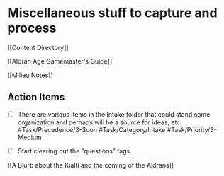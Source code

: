 # Miscellaneous stuff to capture and process

[[Content Directory]]

[[Aldran Age Gamemaster's Guide]]

[[Milieu Notes]]

## Action Items

- [ ] There are various items in the Intake folder that could stand some organization and perhaps will be a source for ideas, etc. #Task/Precedence/3-Soon #Task/Category/Intake #Task/Priority/3-Medium

- [ ] Start clearing out the "questions" tags.

[[A Blurb about the Kialti and the coming of the Aldrans]]
